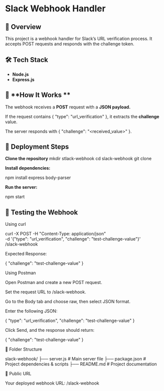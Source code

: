 # **Slack Webhook Handler**

## 📌 **Overview**

This project is a webhook handler for Slack’s URL verification process. It accepts POST requests and responds with the challenge token.

## 🛠 **Tech Stack**

- **Node.js**
- **Express.js**

## 🚀 **How It Works **

The webhook receives a **POST** request with a **JSON payload.**

If the request contains { "type": "url_verification" }, it extracts the **challenge** value.

The server responds with { "challenge": "<received_value>" }.

## 📡 **Deployment Steps**

**Clone the repository**
  mkdir stlack-webhook
  cd slack-webhook
  git clone <link>

**Install dependencies:**

npm install express body-parser

**Run the server:**

npm start

## 🧪 **Testing the Webhook**

Using curl

curl -X POST -H "Content-Type: application/json" \
-d '{"type": "url_verification", "challenge": "test-challenge-value"}' \
<your-ngrok-or-server-url>/slack-webhook

Expected Response:

{
  "challenge": "test-challenge-value"
}

Using Postman

Open Postman and create a new POST request.

Set the request URL to <your-ngrok-or-server-url>/slack-webhook.

Go to the Body tab and choose raw, then select JSON format.

Enter the following JSON:

{
   "type": "url_verification",
   "challenge": "test-challenge-value"
}

Click Send, and the response should return:

{
   "challenge": "test-challenge-value"
}

📂 Folder Structure

slack-webhook/
├── server.js        # Main server file
├── package.json     # Project dependencies & scripts
├── README.md        # Project documentation

🔗 Public URL

Your deployed webhook URL: <your-ngrok-or-server-url>/slack-webhook

